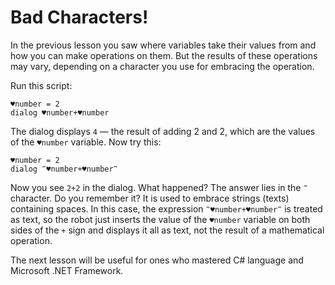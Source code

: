 # Bad Characters!

In the previous lesson you saw where variables take their values from and how you can make operations on them. But the results of these operations may vary, depending on a character you use for embracing the operation.

Run this script:

```G1ANT
♥number = 2
dialog ♥number+♥number
```

The dialog displays `4` — the result of adding 2 and 2, which are the values of the `♥number` variable. Now try this:

```G1ANT
♥number = 2
dialog ‴♥number+♥number‴
```

Now you see `2+2` in the dialog. What happened? The answer lies in the `‴` character. Do you remember it? It is used to embrace strings (texts) containing spaces. In this case, the expression `‴♥number+♥number‴` is treated as text, so the robot just inserts the value of the `♥number` variable on both sides of the `+` sign and displays it all as text, not the result of a mathematical operation.

The next lesson will be useful for ones who mastered C# language and Microsoft .NET Framework.
